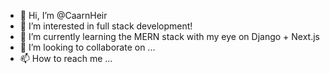 - 👋 Hi, I’m @CaarnHeir
- 👀 I’m interested in full stack development!
- 🌱 I’m currently learning the MERN stack with my eye on Django + Next.js
- 💞️ I’m looking to collaborate on ...
- 📫 How to reach me ...

<!---
CaarnHeir/CaarnHeir is a ✨ special ✨ repository because its `README.md` (this file) appears on your GitHub profile.
You can click the Preview link to take a look at your changes.
--->
